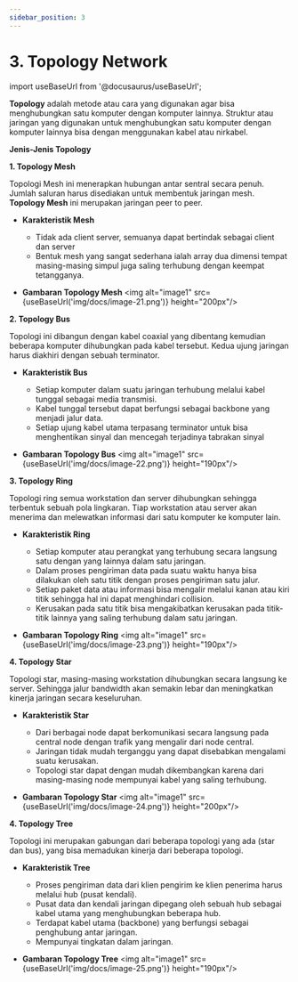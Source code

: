 ```yaml
---
sidebar_position: 3
---
```


# 3. Topology Network 
import useBaseUrl from '@docusaurus/useBaseUrl';

**Topology** adalah metode atau cara yang digunakan agar bisa menghubungkan satu komputer dengan komputer lainnya. Struktur atau jaringan yang digunakan untuk menghubungkan satu komputer dengan komputer lainnya bisa dengan menggunakan kabel atau nirkabel.

**Jenis-Jenis Topology**

**1. Topology Mesh**

   Topologi Mesh ini menerapkan hubungan antar sentral secara penuh. Jumlah saluran harus disediakan untuk membentuk jaringan mesh. **Topology Mesh** ini merupakan jaringan peer to peer.

 - **Karakteristik Mesh**
   - Tidak ada client server, semuanya dapat bertindak sebagai client dan server
   - Bentuk mesh yang sangat sederhana ialah array dua dimensi tempat masing-masing simpul juga saling terhubung dengan keempat tetangganya.

 - **Gambaran Topology Mesh**
     <img alt="image1" src={useBaseUrl('img/docs/image-21.png')} height="200px"/>

**2. Topology Bus**

   Topologi ini dibangun dengan kabel coaxial yang dibentang kemudian beberapa komputer dihubungkan pada kabel tersebut. Kedua ujung jaringan harus diakhiri dengan sebuah terminator.

 - **Karakteristik Bus**
   - Setiap komputer dalam suatu jaringan terhubung melalui kabel tunggal sebagai media transmisi.
   - Kabel tunggal tersebut dapat berfungsi sebagai backbone yang menjadi jalur data.
   - Setiap ujung kabel utama terpasang terminator untuk bisa menghentikan sinyal dan mencegah terjadinya tabrakan sinyal

- **Gambaran Topology Bus**
     <img alt="image1" src={useBaseUrl('img/docs/image-22.png')} height="190px"/>

**3. Topology Ring**

   Topologi ring semua workstation dan server dihubungkan sehingga terbentuk sebuah pola lingkaran. Tiap workstation atau server akan menerima dan melewatkan informasi dari satu komputer ke komputer lain.

- **Karakteristik Ring**
   - Setiap komputer atau perangkat yang terhubung secara langsung satu dengan yang lainnya dalam satu jaringan.
   - Dalam proses pengiriman data pada suatu waktu hanya bisa dilakukan oleh satu titik dengan proses pengiriman satu jalur.
   - Setiap paket data atau informasi bisa mengalir melalui kanan atau kiri titik sehingga hal ini dapat menghindari collision.
   - Kerusakan pada satu titik bisa mengakibatkan kerusakan pada titik-titik lainnya yang saling terhubung dalam satu jaringan.

- **Gambaran Topology Ring**
    <img alt="image1" src={useBaseUrl('img/docs/image-23.png')} height="190px"/>

**4. Topology Star**

   Topologi star, masing-masing workstation dihubungkan secara langsung ke server. Sehingga jalur bandwidth akan semakin lebar dan meningkatkan kinerja jaringan secara keseluruhan.

- **Karakteristik Star**
   - Dari berbagai node dapat berkomunikasi secara langsung pada central node dengan trafik yang mengalir dari node central. 
   - Jaringan tidak mudah terganggu yang dapat disebabkan mengalami suatu kerusakan.
   - Topologi star dapat dengan mudah dikembangkan karena dari masing-masing node mempunyai kabel yang saling terhubung.

- **Gambaran Topology Star**
    <img alt="image1" src={useBaseUrl('img/docs/image-24.png')} height="200px"/>

**4. Topology Tree**

   Topologi ini merupakan gabungan dari beberapa topologi yang ada (star dan bus), yang bisa memadukan kinerja dari beberapa topologi.

- **Karakteristik Tree**
   - Proses pengiriman data dari klien pengirim ke klien penerima harus melalui hub (pusat kendali).
   - Pusat data dan kendali jaringan dipegang oleh sebuah hub sebagai kabel utama yang menghubungkan beberapa hub.
   - Terdapat kabel utama (backbone) yang berfungsi sebagai penghubung antar jaringan.
   - Mempunyai tingkatan dalam jaringan.

- **Gambaran Topology Tree**
    <img alt="image1" src={useBaseUrl('img/docs/image-25.png')} height="190px"/>

